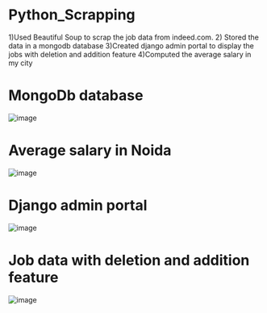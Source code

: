 # Python_Scrapping

1)Used Beautiful Soup to scrap the job data from indeed.com.
2) Stored the data in a mongodb database
3)Created django admin portal to display the jobs with deletion and addition feature
4)Computed the average salary in my city

# MongoDb database
![image](https://github.com/aksy2512/Python_Scrapping/assets/79045568/349ab896-79b6-429e-a57e-f0f075577a44)

# Average salary in Noida
![image](https://github.com/aksy2512/Python_Scrapping/assets/79045568/8f7532e5-83f3-408e-81cc-be52892d2217)

# Django admin portal
![image](https://github.com/aksy2512/Python_Scrapping/assets/79045568/6e057e46-2b50-4094-a785-3dca7d5745bf)

# Job data with deletion and addition feature
![image](https://github.com/aksy2512/Python_Scrapping/assets/79045568/737a75a1-c67b-40f8-91a7-26364d138e71)
